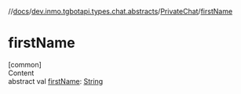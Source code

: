 //[docs](../../../index.md)/[dev.inmo.tgbotapi.types.chat.abstracts](../index.md)/[PrivateChat](index.md)/[firstName](first-name.md)



# firstName  
[common]  
Content  
abstract val [firstName](first-name.md): [String](https://kotlinlang.org/api/latest/jvm/stdlib/kotlin/-string/index.html)  



